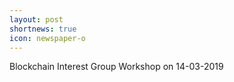 ```yaml
---
layout: post
shortnews: true
icon: newspaper-o
---
```


Blockchain Interest Group Workshop on 14-03-2019
